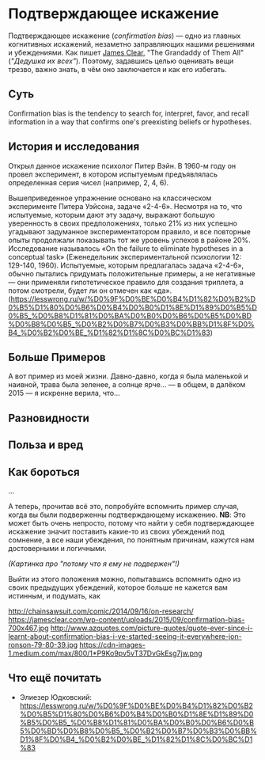 # Подтверждающее искажение

Подтверждающее искажение (*confirmation bias*) — одно из главных когнитивных искажений, незаметно заправляющих нашими решениями и убеждениями. Как пишет [James Clear](https://jamesclear.com/common-mental-errors), "The Grandaddy of Them All" (*"Дедушка их всех"*). Поэтому, задавшись целью оценивать вещи трезво, важно знать, в чём оно заключается и как его избегать.

## Суть

Confirmation bias is the tendency to search for, interpret, favor, and recall information in a way that confirms one's preexisting beliefs or hypotheses.

## История и исследования

Открыл данное искажение психолог Питер Вэйн. В 1960-м году он провел эксперимент, в котором испытуемым предъявлялась определенная серия чисел (например, 2, 4, 6).

Вышеприведенное упражнение основано на классическом эксперименте Питера Уэйсона, задаче «2-4-6». Несмотря на то, что испытуемые, которым дают эту задачу, выражают большую уверенность в своих предположениях, только 21% из них успешно угадывают задуманное экспериментатором правило, и все повторные опыты продолжали показывать тот же уровень успехов в районе 20%.
Исследование называлось «On the failure to eliminate hypotheses in a conceptual task» (Еженедельник экспериментальной психологии 12: 129-140, 1960). Испытуемые, которым предлагалась задача «2-4-6», обычно пытались придумать положительные примеры, а не негативные — они применяли гипотетическое правило для создания триплета, а потом смотрели, будет ли он отмечен как «да». (https://lesswrong.ru/w/%D0%9F%D0%BE%D0%B4%D1%82%D0%B2%D0%B5%D1%80%D0%B6%D0%B4%D0%B0%D1%8E%D1%89%D0%B5%D0%B5_%D0%B8%D1%81%D0%BA%D0%B0%D0%B6%D0%B5%D0%BD%D0%B8%D0%B5_%D0%B2%D0%B7%D0%B3%D0%BB%D1%8F%D0%B4_%D0%B2%D0%BE_%D1%82%D1%8C%D0%BC%D1%83)

## Больше Примеров

А вот пример из моей жизни. Давно-давно, когда я была маленькой и наивной, трава была зеленее, а солнце ярче... — в общем, в далёком 2015 — я искренне верила, что...

## Разновидности

## Польза и вред

## Как бороться

...

А теперь, прочитав всё это, попробуйте вспомнить пример случая, когда вы были подверженны подтверждающему искажению. **NB**: Это может быть очень непросто, потому что найти у себя подтверждающее искажение значит поставить какие-то из своих убеждений под сомнение, а все наши убеждения, по понятным причинам, кажутся нам достоверными и логичными. 

*(Картинка про "потому что я ему не подвержен"!)*

Выйти из этого положения можно, попытавшись вспомнить одно из своих предыдущих убеждений, которое больше не кажется вам истинным, и подумать, как


http://chainsawsuit.com/comic/2014/09/16/on-research/
https://jamesclear.com/wp-content/uploads/2015/09/confirmation-bias-700x467.jpg
http://www.azquotes.com/picture-quotes/quote-ever-since-i-learnt-about-confirmation-bias-i-ve-started-seeing-it-everywhere-jon-ronson-79-80-39.jpg
https://cdn-images-1.medium.com/max/800/1*P9Ko9pv5vT37DvGkEsg7jw.png

## Что ещё почитать

* Элиезер Юдковский: https://lesswrong.ru/w/%D0%9F%D0%BE%D0%B4%D1%82%D0%B2%D0%B5%D1%80%D0%B6%D0%B4%D0%B0%D1%8E%D1%89%D0%B5%D0%B5_%D0%B8%D1%81%D0%BA%D0%B0%D0%B6%D0%B5%D0%BD%D0%B8%D0%B5_%D0%B2%D0%B7%D0%B3%D0%BB%D1%8F%D0%B4_%D0%B2%D0%BE_%D1%82%D1%8C%D0%BC%D1%83